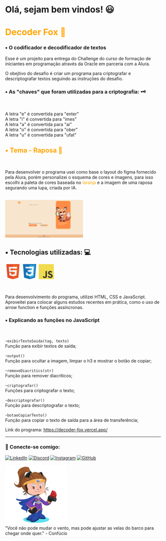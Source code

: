 # Olá, sejam bem vindos! 😃 

<h1 style="color:orange">Decoder Fox 🦊</h1>

<h3>▪️ O codificador e decodificador de textos</h3>

Esse é um projeito para entrega do Challenge do curso de formação de iniciantes em programação através da Oracle em parceria com a Alura. 

O obejtivo do desafio é criar um programa para criptografar e descriptografar textos seguindo as instruções do desafio.

<h3>▪️ As "chaves" que foram utilizadas para a criptografia: 🗝️</h3> <br>

A letra "e" é convertida para "enter"<br>
A letra "i" é convertida para "imes"<br>
A letra "a" é convertida para "ai"<br>
A letra "o" é convertida para "ober"<br>
A letra "u" é convertida para "ufat"<br>

<h2 style="color:orange">▪️ Tema - Raposa 🦊</h2> <br>

Para desenvolver o programa usei como base o layout do figma fornecido pela Alura, porém personalizei o esquema de cores e imagens, para isso escolhi a paleta de cores baseada no <span style="color:orange">laranja</span> e a imagem de uma raposa segurando uma lupa, criada por IA. 
<br><br>

<img src="assets/decoderfox.png" width="50%"><br> 

<h2>▪️ Tecnologias utilizadas: 💻</h2>

<img src="assets/logo-html.svg" width="50px%"> <img src="assets/css.svg" width="50px%"> <img src="assets/js.svg" width="50px">  

<br>

Para desenvolvimento do programa, utilizei HTML, CSS e JavaScript. Aproveitei para colocar alguns estudos recentes em prática, como o uso de arrow function e funções assíncronas. <br>
<h3>▪️ Explicando as funções no JavaScript</h3>
<br>

-```exibirTextoSaida(tag, texto)```<br> 
Função para exibir textos de saída;<br>

-```output()```<br>
Função para ocultar a imagem, limpar o h3 e mostrar o botão de copiar;<br>

-```removeDiacritics(str)```<br>
Função para remover diacríticos;<br>

-```criptografar()```<br>
Funções para criptografar o texto;<br>

-```descriptografar()```<br>
Função para descriptografar o texto;<br>

-```botaoCopiarTexto()```<br>
Função para copiar o texto de saída para a área de transferência;<br>


Link do programa: https://decoder-fox.vercel.app/

<hr>


<h3>&#128241; Conecte-se comigo:</h3> 

[![LinkedIn](https://img.shields.io/badge/LinkedIn-0077B5?style=for-the-badge&logo=linkedin&logoColor=white)](https://www.linkedin.com/in/rinelly-vasconcelos-989297142/)
[![Discord](https://img.shields.io/badge/Discord-7289DA?style=for-the-badge&logo=discord&logoColor=white)](https://discord.com/channels/@ri.monique)
[![Instagram](https://img.shields.io/badge/-Instagram-%23E4405F?style=for-the-badge&logo=instagram&logoColor=white)](https://www.instagram.com/rinellyvasconcelos/)
[![GitHub](https://img.shields.io/badge/GitHub-100000?style=for-the-badge&logo=github&logoColor=white)](https://github.com/Rinelly)

<img src="assets/avatar-github.png" width="200px"> <br>
<span> "Você não pode mudar o vento, mas pode ajustar as velas do barco para chegar onde quer." - Confúcio</span>
